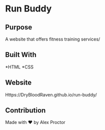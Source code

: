 # Run Buddy

## Purpose
A website that offers fitness training services/

## Built With
*HTML
*CSS

## Website
Https://DryBloodRaven.github.io/run-buddy/

## Contribution
Made with ❤️ by Alex Proctor
